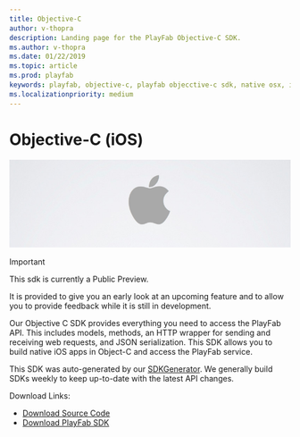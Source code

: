 ```yaml
---
title: Objective-C
author: v-thopra
description: Landing page for the PlayFab Objective-C SDK.
ms.author: v-thopra
ms.date: 01/22/2019
ms.topic: article
ms.prod: playfab
keywords: playfab, objective-c, playfab objecctive-c sdk, native osx, ios development
ms.localizationpriority: medium
---
```


# Objective-C (iOS)

![Objctive-C](./media/objc1.png)

>[!Important]
> This sdk is currently a Public Preview.
>
> It is provided to give you an early look at an upcoming feature and to allow you to provide feedback while it is still in development.

Our Objective C SDK provides everything you need to access the PlayFab API. This includes models, methods, an HTTP wrapper for sending and receiving web requests, and JSON serialization. This SDK allows you to build native iOS apps in Object-C and access the PlayFab service.

This SDK was auto-generated by our [SDKGenerator](https://api.playfab.com/sdks/sdk-generator). We generally build SDKs weekly to keep up-to-date with the latest API changes.

Download Links:

- [Download Source Code](hhttps://github.com/PlayFab/Objective_C_SDK/)
- [Download PlayFab SDK](https://api.playfab.com/downloads/objc)